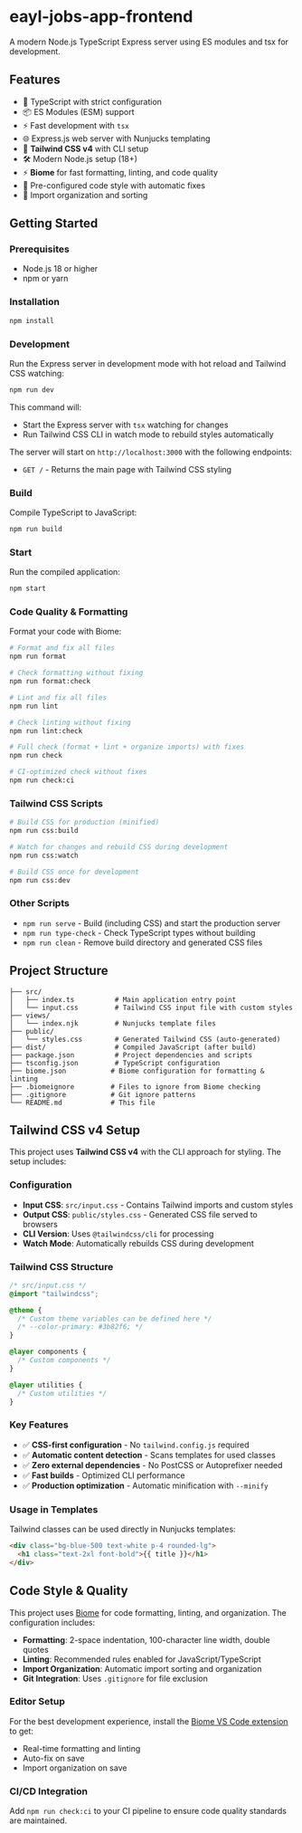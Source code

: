 # eayl-jobs-app-frontend

A modern Node.js TypeScript Express server using ES modules and tsx for development.

## Features

- 🚀 TypeScript with strict configuration
- 📦 ES Modules (ESM) support
- ⚡ Fast development with `tsx`
- 🌐 Express.js web server with Nunjucks templating
- 🎨 **Tailwind CSS v4** with CLI setup
- 🛠️ Modern Node.js setup (18+)
- ⚡ **Biome** for fast formatting, linting, and code quality
- 🔧 Pre-configured code style with automatic fixes
- 📝 Import organization and sorting

## Getting Started

### Prerequisites

- Node.js 18 or higher
- npm or yarn

### Installation

```bash
npm install
```

### Development

Run the Express server in development mode with hot reload and Tailwind CSS watching:

```bash
npm run dev
```

This command will:
- Start the Express server with `tsx` watching for changes
- Run Tailwind CSS CLI in watch mode to rebuild styles automatically

The server will start on `http://localhost:3000` with the following endpoints:
- `GET /` - Returns the main page with Tailwind CSS styling

### Build

Compile TypeScript to JavaScript:

```bash
npm run build
```

### Start

Run the compiled application:

```bash
npm start
```

### Code Quality & Formatting

Format your code with Biome:

```bash
# Format and fix all files
npm run format

# Check formatting without fixing
npm run format:check

# Lint and fix all files
npm run lint

# Check linting without fixing
npm run lint:check

# Full check (format + lint + organize imports) with fixes
npm run check

# CI-optimized check without fixes
npm run check:ci
```

### Tailwind CSS Scripts

```bash
# Build CSS for production (minified)
npm run css:build

# Watch for changes and rebuild CSS during development
npm run css:watch

# Build CSS once for development
npm run css:dev
```

### Other Scripts

- `npm run serve` - Build (including CSS) and start the production server
- `npm run type-check` - Check TypeScript types without building
- `npm run clean` - Remove build directory and generated CSS files

## Project Structure

```
├── src/
│   ├── index.ts          # Main application entry point
│   └── input.css         # Tailwind CSS input file with custom styles
├── views/
│   └── index.njk         # Nunjucks template files
├── public/
│   └── styles.css        # Generated Tailwind CSS (auto-generated)
├── dist/                 # Compiled JavaScript (after build)
├── package.json          # Project dependencies and scripts
├── tsconfig.json         # TypeScript configuration
├── biome.json           # Biome configuration for formatting & linting
├── .biomeignore         # Files to ignore from Biome checking
├── .gitignore           # Git ignore patterns
└── README.md            # This file
```

## Tailwind CSS v4 Setup

This project uses **Tailwind CSS v4** with the CLI approach for styling. The setup includes:

### Configuration

- **Input CSS**: `src/input.css` - Contains Tailwind imports and custom styles
- **Output CSS**: `public/styles.css` - Generated CSS file served to browsers
- **CLI Version**: Uses `@tailwindcss/cli` for processing
- **Watch Mode**: Automatically rebuilds CSS during development

### Tailwind CSS Structure

```css
/* src/input.css */
@import "tailwindcss";

@theme {
  /* Custom theme variables can be defined here */
  /* --color-primary: #3b82f6; */
}

@layer components {
  /* Custom components */
}

@layer utilities {
  /* Custom utilities */
}
```

### Key Features

- ✅ **CSS-first configuration** - No `tailwind.config.js` required
- ✅ **Automatic content detection** - Scans templates for used classes
- ✅ **Zero external dependencies** - No PostCSS or Autoprefixer needed
- ✅ **Fast builds** - Optimized CLI performance
- ✅ **Production optimization** - Automatic minification with `--minify`

### Usage in Templates

Tailwind classes can be used directly in Nunjucks templates:

```html
<div class="bg-blue-500 text-white p-4 rounded-lg">
  <h1 class="text-2xl font-bold">{{ title }}</h1>
</div>
```

## Code Style & Quality

This project uses [Biome](https://biomejs.dev/) for code formatting, linting, and organization. The configuration includes:

- **Formatting**: 2-space indentation, 100-character line width, double quotes
- **Linting**: Recommended rules enabled for JavaScript/TypeScript
- **Import Organization**: Automatic import sorting and organization
- **Git Integration**: Uses `.gitignore` for file exclusion

### Editor Setup

For the best development experience, install the [Biome VS Code extension](https://marketplace.visualstudio.com/items?itemName=biomejs.biome) to get:
- Real-time formatting and linting
- Auto-fix on save
- Import organization on save

### CI/CD Integration

Add `npm run check:ci` to your CI pipeline to ensure code quality standards are maintained.